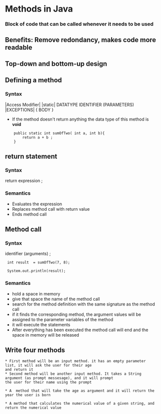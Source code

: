 #  Methods in Java

### Block of code that can be called whenever it needs to be used

## Benefits: Remove redondancy, makes code more readable
 
## Top-down and bottom-up design

## Defining a method
### Syntax

|Access Modifier| |static| DATATYPE IDENTIFIER (PARAMETERS) |EXCEPTIONS| 
{
	BODY
}

* If the method doesn't return anything the data type of this method is **void**

```
	public static int sumOfTwo( int a, int b){
		return a + b ;
	}
```

## return statement
### Syntax

return expression ;

### Semantics

* Evaluates the expression
* Replaces method call with return value
* Ends method call

## Method call
### Syntax

identifier (arguments) ;

```
 int result  = sumOfTwo(7, 8);

 System.out.println(result);

```
### Semantics

* hold a space in memory 
* give that space the name of the method call
* search for the method definition with the same signature as the method call
* if it finds the corresponding method, the argument values will be assigned to the parameter variables of the method
* it will execute the statements
* After everything has been executed the method call will end and the space in memory will be released


##	Write four methods
 	* First method will be an input method. it has an empty parameter list, it will ask the user for their age 
 	and return it 
 	* Second method will be another input method. It takes a String argument (as prompt messesage), and it will prompt 
 	the user for their name using the prompt 
 	
 	* A  method that will take the age as argument and it will return the year the user is born
 	
 	* A method that calculates the numerical value of a given string, and return the numerical value

